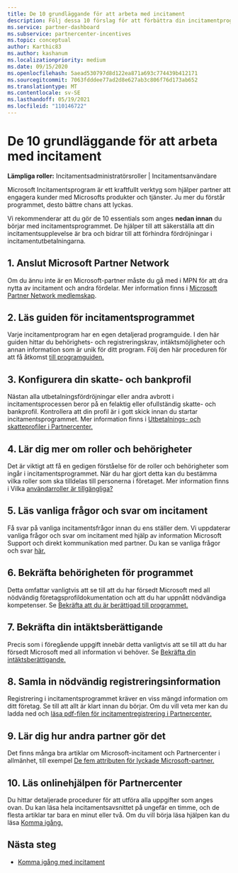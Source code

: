 ```yaml
---
title: De 10 grundläggande för att arbeta med incitament
description: Följ dessa 10 förslag för att förbättra din incitamentprogramupplevelse och få utbetalning tidigare.
ms.service: partner-dashboard
ms.subservice: partnercenter-incentives
ms.topic: conceptual
author: Karthic83
ms.author: kashanum
ms.localizationpriority: medium
ms.date: 09/15/2020
ms.openlocfilehash: 5aead530797d8d122ea871a693c774439b412171
ms.sourcegitcommit: 7063fdddee77ad2d8e627ab3c806f76d173ab652
ms.translationtype: MT
ms.contentlocale: sv-SE
ms.lasthandoff: 05/19/2021
ms.locfileid: "110146722"
---
```

# <a name="the-10-essentials-for-working-with-incentives"></a>De 10 grundläggande för att arbeta med incitament

**Lämpliga roller:** Incitamentsadministratörsroller | Incitamentsanvändare

Microsoft Incitamentsprogram är ett kraftfullt verktyg som hjälper partner att engagera kunder med Microsofts produkter och tjänster. Ju mer du förstår programmet, desto bättre chans att lyckas.

Vi rekommenderar att du gör de 10 essentials som anges **nedan innan** du börjar med incitamentsprogrammet. De hjälper till att säkerställa att din incitamentsupplevelse är bra och bidrar till att förhindra fördröjningar i incitamentutbetalningarna.

## <a name="1-join-the-microsoft-partner-network"></a>1. Anslut Microsoft Partner Network

Om du ännu inte är en Microsoft-partner måste du gå med i MPN för att dra nytta av incitament och andra fördelar. Mer information finns i [Microsoft Partner Network medlemskap](https://partner.microsoft.com/membership).

## <a name="2-read-your-incentives-program-guide"></a>2. Läs guiden för incitamentsprogrammet

Varje incitamentprogram har en egen detaljerad programguide. I den här guiden hittar du behörighets- och registreringskrav, intäktsmöjligheter och annan information som är unik för ditt program. Följ den här proceduren för att få åtkomst [till programguiden.](incentives-determined-your-program-eligibility.md#determining-your-program-eligibility)

## <a name="3-set-up-your-tax-and-banking-profile"></a>3. Konfigurera din skatte- och bankprofil

Nästan alla utbetalningsfördröjningar eller andra avbrott i incitamentsprocessen beror på en felaktig eller ofullständig skatte- och bankprofil. Kontrollera att din profil är i gott skick innan du startar incitamentsprogrammet. Mer information finns i [Utbetalnings- och skatteprofiler i Partnercenter.](incentives-create-and-manage-your-payout-and-tax-profiles.md)

## <a name="4-learn-about-roles-and-permissions"></a>4. Lär dig mer om roller och behörigheter

Det är viktigt att få en gedigen förståelse för de roller och behörigheter som ingår i incitamentsprogrammet. När du har gjort detta kan du bestämma vilka roller som ska tilldelas till personerna i företaget. Mer information finns i Vilka [användarroller är tillgängliga?](incentives-faq.md#what-user-roles-are-available)

## <a name="5-review-the-incentives-faq"></a>5. Läs vanliga frågor och svar om incitament

Få svar på vanliga incitamentsfrågor innan du ens ställer dem. Vi uppdaterar vanliga frågor och svar om incitament med hjälp av information Microsoft Support och direkt kommunikation med partner. Du kan se vanliga frågor och svar [här.](incentives-faq.md)

## <a name="6-confirm-your-program-eligibility"></a>6. Bekräfta behörigheten för programmet

Detta omfattar vanligtvis att se till att du har försedt Microsoft med all nödvändig företagsprofildokumentation och att du har uppnått nödvändiga kompetenser. Se [Bekräfta att du är berättigad till programmet.](incentives-determined-your-program-eligibility.md)

## <a name="7-confirm-your-earnings-eligibility"></a>7. Bekräfta din intäktsberättigande

Precis som i föregående uppgift innebär detta vanligtvis att se till att du har försedt Microsoft med all information vi behöver. Se [Bekräfta din intäktsberättigande.](incentives-confirm-your-earnings-eligibility.md)

## <a name="8-gather-the-necessary-enrollment-information"></a>8. Samla in nödvändig registreringsinformation

Registrering i incitamentsprogrammet kräver en viss mängd information om ditt företag. Se till att allt är klart innan du börjar. Om du vill veta mer kan du ladda ned och [läsa pdf-filen för incitamentregistrering i Partnercenter.](https://assetsprod.microsoft.com/partner-center-incentives-enrollment.pdf)

## <a name="9-learn-how-other-partners-do-it"></a>9. Lär dig hur andra partner gör det

Det finns många bra artiklar om Microsoft-incitament och Partnercenter i allmänhet, till exempel [De fem attributen för lyckade Microsoft-partner.](https://www.microsoft.com/en-us/us-partner-blog/2019/08/29/the-five-attributes-of-successful-microsoft-partners/)

## <a name="10-read-the-partner-center-online-help"></a>10. Läs onlinehjälpen för Partnercenter

Du hittar detaljerade procedurer för att utföra alla uppgifter som anges ovan. Du kan läsa hela incitamentsavsnittet på ungefär en timme, och de flesta artiklar tar bara en minut eller två. Om du vill börja läsa hjälpen kan du läsa [Komma igång.](incentives-get-started-intro.md)

## <a name="next-steps"></a>Nästa steg

- [Komma igång med incitament](incentives-get-started-intro.md)

